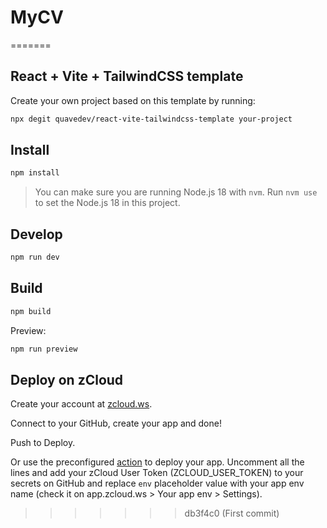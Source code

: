 # MyCV

=======

## React + Vite + TailwindCSS template

Create your own project based on this template by running:

```bash
npx degit quavedev/react-vite-tailwindcss-template your-project
```

## Install

```bash
npm install
```

> You can make sure you are running Node.js 18 with `nvm`. Run `nvm use` to set the Node.js 18 in this project.

## Develop

```bash
npm run dev
```

## Build

```bash
npm build
```

Preview:

```bash
npm run preview
```

## Deploy on zCloud

Create your account at [zcloud.ws](https://zcloud.ws).

Connect to your GitHub, create your app and done!

Push to Deploy.

Or use the preconfigured [action](./.github/workflows/deploy.yaml) to deploy your app. Uncomment all the lines and add your zCloud User Token (ZCLOUD_USER_TOKEN) to your secrets on GitHub and replace `env` placeholder value with your app env name (check it on app.zcloud.ws > Your app env > Settings).

> > > > > > > db3f4c0 (First commit)
